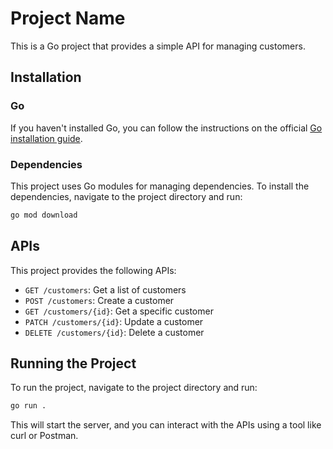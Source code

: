 # Project Name

This is a Go project that provides a simple API for managing customers.

## Installation

### Go

If you haven't installed Go, you can follow the instructions on the official [Go installation guide](https://golang.org/doc/install).

### Dependencies

This project uses Go modules for managing dependencies. To install the dependencies, navigate to the project directory and run:

```bash
go mod download
```

## APIs

This project provides the following APIs:

- `GET /customers`: Get a list of customers
- `POST /customers`: Create a customer
- `GET /customers/{id}`: Get a specific customer
- `PATCH /customers/{id}`: Update a customer
- `DELETE /customers/{id}`: Delete a customer

## Running the Project

To run the project, navigate to the project directory and run:

```bash
go run .
```

This will start the server, and you can interact with the APIs using a tool like curl or Postman.
```